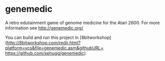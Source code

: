 # genemedic
A retro edutainment game of genome medicine for the Atari 2600.
For more information see http://genemedic.org/

You can build and run this project in [8bitworkshop](http://8bitworkshop.com/redir.html?platform=vcs&file=genemedic.asm&githubURL=
https://github.com/sehugg/genemedic).
